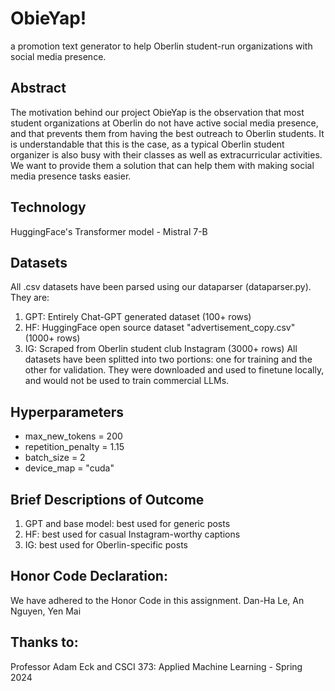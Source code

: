 # ObieYap!
a promotion text generator to help Oberlin student-run organizations with social media presence.

## Abstract
The motivation behind our project ObieYap is the observation that most student organizations at Oberlin do not have active social media presence, and that prevents them from having the best outreach to Oberlin students. It is understandable that this is the case, as a typical Oberlin student organizer is also busy with their classes as well as extracurricular activities. We want to provide them a solution that can help them with making social media presence tasks easier.

## Technology
HuggingFace's Transformer model - Mistral 7-B

## Datasets
All .csv datasets have been parsed using our dataparser (dataparser.py). They are:
1. GPT: Entirely Chat-GPT generated dataset (100+ rows)
2. HF: HuggingFace open source dataset "advertisement_copy.csv" (1000+ rows)
3. IG: Scraped from Oberlin student club Instagram (3000+ rows)
All datasets have been splitted into two portions: one for training and the other for validation. They were downloaded and used to finetune locally, and would not be used to train commercial LLMs.

## Hyperparameters
- max_new_tokens = 200
- repetition_penalty = 1.15
- batch_size = 2
- device_map = "cuda"

## Brief Descriptions of Outcome
1. GPT and base model: best used for generic posts
2. HF: best used for casual Instagram-worthy captions
3. IG: best used for Oberlin-specific posts

## Honor Code Declaration:
We have adhered to the Honor Code in this assignment.
Dan-Ha Le, An Nguyen, Yen Mai

## Thanks to:
Professor Adam Eck and CSCI 373: Applied Machine Learning - Spring 2024

